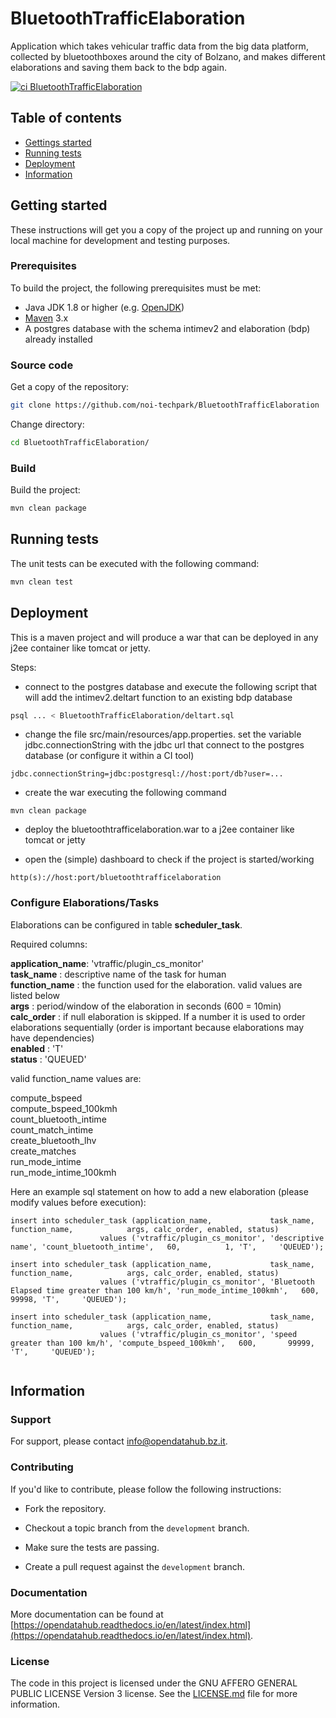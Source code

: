 # BluetoothTrafficElaboration
Application which takes vehicular traffic data from the big data platform, collected by bluetoothboxes around the city of Bolzano, 
and makes different elaborations and saving them back to the bdp again.

[![ci BluetoothTrafficElaboration](https://github.com/noi-techpark/BluetoothTrafficElaboration/actions/workflows/ci.yml/badge.svg)](https://github.com/noi-techpark/BluetoothTrafficElaboration/actions/workflows/ci.yml)

## Table of contents

- [Gettings started](#getting-started)
- [Running tests](#running-tests)
- [Deployment](#deployment)
- [Information](#information)

## Getting started

These instructions will get you a copy of the project up and running
on your local machine for development and testing purposes.

### Prerequisites

To build the project, the following prerequisites must be met:

- Java JDK 1.8 or higher (e.g. [OpenJDK](https://openjdk.java.net/))
- [Maven](https://maven.apache.org/) 3.x
- A postgres database with the schema intimev2 and elaboration (bdp) already installed

### Source code

Get a copy of the repository:

```bash
git clone https://github.com/noi-techpark/BluetoothTrafficElaboration
```

Change directory:

```bash
cd BluetoothTrafficElaboration/
```

### Build

Build the project:

```bash
mvn clean package
```

## Running tests

The unit tests can be executed with the following command:

```bash
mvn clean test
```

## Deployment

This is a maven project and will produce a war that can be deployed in any j2ee container like tomcat or jetty.

Steps:

* connect to the postgres database and execute the following script that will add the intimev2.deltart function
  to an existing bdp database
  
```bash
psql ... < BluetoothTrafficElaboration/deltart.sql
```

* change the file src/main/resources/app.properties. set the variable jdbc.connectionString with the jdbc url that connect to the postgres
  database (or configure it within a CI tool)
  
```
jdbc.connectionString=jdbc:postgresql://host:port/db?user=...
```

* create the war executing the following command

```
mvn clean package
```

* deploy the bluetoothtrafficelaboration.war to a j2ee container like tomcat or jetty

* open the (simple) dashboard to check if the project is started/working

```
http(s)://host:port/bluetoothtrafficelaboration
```

### Configure Elaborations/Tasks

Elaborations can be configured in table **scheduler_task**.

Required columns:

**application_name**: 'vtraffic/plugin\_cs\_monitor'  
**task_name**       : descriptive name of the task for human  
**function_name**   : the function used for the elaboration. valid values are listed below  
**args**            : period/window of the elaboration in seconds (600 = 10min)  
**calc_order**      : if null elaboration is skipped. If a number it is used to order elaborations sequentially (order is important because elaborations may have dependencies)  
**enabled**         : 'T'  
**status**          : 'QUEUED'  

valid function_name values are:

compute\_bspeed  
compute\_bspeed\_100kmh  
count\_bluetooth\_intime  
count\_match\_intime  
create\_bluetooth\_lhv  
create\_matches  
run\_mode\_intime  
run\_mode\_intime\_100kmh  

Here an example sql statement on how to add a new elaboration (please modify values before execution):

```
insert into scheduler_task (application_name,             task_name,          function_name,            args, calc_order, enabled, status)
                    values ('vtraffic/plugin_cs_monitor', 'descriptive name', 'count_bluetooth_intime',   60,          1, 'T',     'QUEUED');
                    
insert into scheduler_task (application_name,             task_name,          function_name,            args, calc_order, enabled, status)
                    values ('vtraffic/plugin_cs_monitor', 'Bluetooth Elapsed time greater than 100 km/h', 'run_mode_intime_100kmh',   600,       99998, 'T',     'QUEUED');

insert into scheduler_task (application_name,             task_name,          function_name,            args, calc_order, enabled, status)
                    values ('vtraffic/plugin_cs_monitor', 'speed greater than 100 km/h', 'compute_bspeed_100kmh',   600,       99999, 'T',     'QUEUED');
                    

```

## Information

### Support

For support, please contact [info@opendatahub.bz.it](mailto:info@opendatahub.bz.it).

### Contributing

If you'd like to contribute, please follow the following instructions:

- Fork the repository.

- Checkout a topic branch from the `development` branch.

- Make sure the tests are passing.

- Create a pull request against the `development` branch.

### Documentation

More documentation can be found at [https://opendatahub.readthedocs.io/en/latest/index.html](https://opendatahub.readthedocs.io/en/latest/index.html).

### License

The code in this project is licensed under the GNU AFFERO GENERAL PUBLIC LICENSE Version 3 license. See the [LICENSE.md](LICENSE.md) file for more information.
